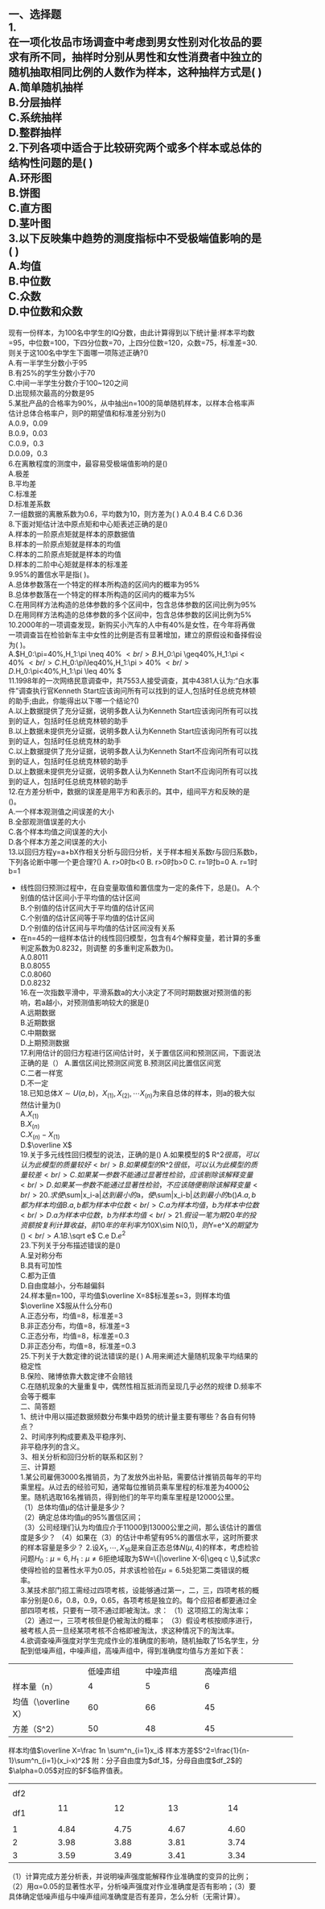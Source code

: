 一、选择题<br />1.<br />在一项化妆品市场调查中考虑到男女性别对化妆品的要求有所不同，抽样时分别从男性和女性消费者中独立的随机抽取相同比例的人数作为样本，这种抽样方式是(   )<br />A.简单随机抽样<br />B.分层抽样<br />C.系统抽样<br />D.整群抽样<br />2.下列各项中适合于比较研究两个或多个样本或总体的结构性问题的是(  )<br />A.环形图<br />B.饼图<br />C.直方图<br />D.茎叶图<br />3.以下反映集中趋势的测度指标中不受极端值影响的是(     )<br />A.均值<br />B.中位数<br />C.众数<br />D.中位数和众数
 - 

现有一份样本，为100名中学生的IQ分数，由此计算得到以下统计量:样本平均数=95，中位数=100，下四分位数=70，上四分位数=120，众数=75，标准差=30.则关于这100名中学生下面哪一项陈述正确?()<br />A.有一半学生分数小于95<br />B.有25%的学生分数小于70<br />C.中间一半学生分数介于100~120之间<br />D.出现频次最高的分数是95<br />5.某批产品的合格率为90%，从中抽出n=100的简单随机样本，以样本合格率声估计总体合格率户，则P的期望值和标准差分别为()<br />A.0.9，0.09<br />B.0.9，0.03<br />C.0.9，0.3<br />D.0.09，0.3<br />6.在离散程度的测度中，最容易受极端值影响的是()<br />A.极差<br />B.平均差<br />C.标准差<br />D.标准差系数<br />7.一组数据的离散系数为0.6，平均数为10，则方差为(   )
 A.0.4        B.4   C.6      D.36<br />8.下面对矩估计法中原点矩和中心矩表述正确的是()<br />A.样本的一阶原点矩就是样本的原数据值<br />B.样本的一阶原点矩就是样本的均值<br />C.样本的二阶原点矩就是样本的均值<br />D.样本的二阶中心矩就是样本的标准差<br />9.95%的置信水平是指(    )。<br />A.总体参数落在一个特定的样本所构造的区间内的概率为95%<br />B.总体参数落在一个特定的样本所构造的区间内的概率为5%<br />C.在用同样方法构造的总体参数的多个区间中，包含总体参数的区间比例为95%<br />D.在用同样方法构造的总体参数的多个区间中，包含总体参数的区间比例为5%<br />10.2000年的一项调查发现，新购买小汽车的人中有40%是女性，在今年将再做一项调查旨在检验新车主中女性的比例是否有显著增加，建立的原假设和备择假设为(     )。<br />A.$H_0:\pi=40\%,H_1:\pi \neq 40\% $<br />B.$H_0:\pi \geq40\%,H_1:\pi < 40\% $<br />C.$H_0:\pi\leq40\%,H_1:\pi > 40\% $<br />D.$H_0:\pi<40\%,H_1:\pi \leq 40\% $<br />11.1998年的一次网络民意调查中，共7553人接受调查，其中4381人认为:“白水事件”调查执行官Kenneth Start应该询问所有可以找到的证人,包括时任总统克林顿的助手;由此，你能得出以下哪一个结论?()<br />A.以上数据提供了充分证据，说明多数人认为Kenneth Start应该询问所有可以找到的证人，包括时任总统克林顿的助手<br />B.以上数据未提供充分证据，说明多数人认为Kenneth Start应该询问所有可以找到的证人，包括时任总统克林的助手<br />C.以上数据提供了充分证据，说明多数人认为Kenneth Start不应询问所有可以找到的证人，包括时任总统克林顿的助手<br />D.以上数据未提供充分证据，说明多数人认为Kenneth Start不应询问所有可以找到的证人，包括时任总统克林顿的助手<br />12.在方差分析中，数据的误差是用平方和表示的。其中，组间平方和反映的是()。<br />A.一个样本观测值之间误差的大小<br />B.全部观测值误差的大小<br />C.各个样本均值之间误差的大小<br />D.各个样本方差之间误差的大小<br />13.以回归方程y=a+bX作相关分析与回归分析，关于样本相关系数r与回归系数b，下列各论断中哪一个更合理?()
 A.  r&gt;0时b&lt;0          B.  r&gt;0时b&gt;0          C.  r=1时b=0         A.  r=1时b=1    
 - 线性回归预测过程中，在自变量取值和置信度为一定的条件下，总是()。
A.个别值的估计区间小于平均值的估计区间<br />B.个别值的估计区间大于平均值的估计区间<br />C.个别值的估计区间等于平均值的估计区间<br />D.个别值的估计区间与平均值的估计区间没有关系
 - 在n=45的一组样本估计的线性回归模型，包含有4个解释变量，若计算的多重判定系数为0.8232，则调整
的多重判定系数为()。<br />A.0.8011<br />B.0.8055<br />C.0.8060<br />D.0.8232<br />16.在一次指数平滑中，平滑系数a的大小决定了不同时期数据对预测值的影响，若a越小，对预测值影响较大的据是()<br />A.远期数据<br />B.近期数据<br />C.中期数据<br />D.上期预测数据<br />17.利用估计的回归方程进行区间估计时，关于置信区间和预测区间，下面说法正确的是（）
 A.置信区间比预测区间宽
 B.预测区间比置信区间宽<br />C.二者一样宽<br />D.不一定<br />18.已知总体$X \sim U(a,b)，X_{(1)},X_{(2)},\cdots X_{(n)}$为来自总体的样本，则a的极大似然估计量为()<br />A.$X_{(1)}$<br />B.$X_{(n)}$<br />C.$X_{(n)}-X_{(1)}$<br />D.$\overline X$<br />19.关于多元线性回归模型的说法，正确的是()
 A.如果模型的$
R^2$很高，可以认为此模型的质量较好<br />B.如果模型的$R^2$很低，可以认为此模型的质量较差<br />C.如果某一参数不能通过显著性检验，应该剔除该解释变量<br />D.如果某一参数不能通过显著性检验，不应该随便剔除该解释变量<br />20.求使$\sum|x_i-a|$达到最小的$a$，使$\sum|x_i-b|$达到最小的$b$(    )
 A.a,b都为样本均值
 B.a,b都为样本中位数<br />C.a为样本均值，b为样本中位数<br />D.a为样本中位数，b为样本均值<br />21.假设一笔为期20年的投资额按复利计算收益，前10年的年利率为10%，中间5年的年利率为8%，最后5年的年利率为6.5%，则20年后本利率(本利和与本金之比)以及整个投资期内的年平均利率各为(    )<br />A.5.2215和8.615%<br />B.1.225和2.718%<br />C.6.125和9.485%<br />D.1.725和8.625%%<br />22.设总体$X\sim N(0,1)，$则$Y=e^X$的期望为(   )<br />A.1          B.$\sqrt e$          C.e         D.$e^2$<br />23.下列关于分布描述错误的是()<br />A.呈对称分布<br />B.具有可加性<br />C.都为正值<br />D.自由度越小，分布越偏斜<br />24.样本量n=100，平均值$\overline X=8$标准差s=3，则样本均值$\overline X$服从什么分布()<br />A.正态分布，均值=8，标准差=3<br />B.非正态分布，均值=8，标准差=3<br />C.正态分布，均值=8，标准差=0.3<br />D.非正态分布，均值=8，标准差=0.3<br />25.下列关于大数定律的说法错误的是(     )
 A.用来阐述大量随机现象平均结果的稳定性<br />B.保险、赌博依靠大数定律不会赔钱<br />C.在随机现象的大量重复中，偶然性相互抵消而呈现几乎必然的规律
 D.频率不会等于概率<br />二、简答题<br />1、统计中用以描述数据频数分布集中趋势的统计量主要有哪些？各自有何特点？<br />2、时间序列构成要素及平稳序列、<br />非平稳序列的含义。<br />3、相关分析和回归分析的联系和区别？<br />三、计算题<br />1.某公司雇佣3000名推销员，为了发放外出补贴，需要估计推销员每年的平均乘里程。从过去的经验可知，通常每位推销员乘车里程的标准差为4000公里。随机选取16名推销员，得到他们的年平均乘车里程是12000公里。<br />（1）总体均值μ的估计量是多少？<br />（2）确定总体均值μ的95%置信区间；<br />（3）公司经理们认为均值应介于11000到13000公里之间，那么该估计的置信度是多少？
 （4）如果在（3）的估计中希望有95%的置信水平，这时所要求的样本容量是多少？
 2.设$X_1,\cdots,X_{16}$是来自正态总体$N(\mu,4)$的样本，考虑检验问题$H_0:\mu=6,H_1:\mu\neq 6$拒绝域取为$W=\{|\overline X-6|\geq c \},$试求$c$使得检验的显著性水平为0.05，并求该检验在$\mu=6.5$处犯第二类错误的概率。<br />3.某技术部门招工需经过四项考核，设能够通过第一，二，三，四项考核的概率分别是0.6，0.8，0.9，0.65，各项考核是独立的。每个应招者都要通过全部四项考核，只要有一项不通过即被淘汰。求：
 （1）这项招工的淘汰率；
 （2）通过一，三项考核但是仍被淘汰的概率；
 （3）假设考核按顺序进行，被考核人员一旦经某项考核不合格即被淘汰，求这种情况下的淘汰率。<br />4.欲调查噪声强度对学生完成作业的准确度的影响，随机抽取了15名学生，分配到低噪声组，中噪声组，高噪声组中，得到准确度均值与方差如下表：
 <table data-lake-id="doTug" id="doTug" margin="true" width-mode="contain" class="lake-table" style="width: 566px"><colgroup><col width="150"><col width="114"><col width="118"><col width="184"></colgroup><tbody><tr data-lake-id="ubbf5db77" id="ubbf5db77"><td data-lake-id="ub2843018" id="ub2843018">

 </td><td data-lake-id="ubb1d2f2b" id="ubb1d2f2b">低噪声组
 </td><td data-lake-id="u40b333e2" id="u40b333e2">中噪声组
 </td><td data-lake-id="uaec14ce0" id="uaec14ce0">高噪声组
 </td></tr><tr data-lake-id="ub16ae7ff" id="ub16ae7ff"><td data-lake-id="u918469a2" id="u918469a2">样本量（n）
 </td><td data-lake-id="u7b457aaa" id="u7b457aaa">4
 </td><td data-lake-id="u18eb0def" id="u18eb0def">5
 </td><td data-lake-id="u9203c34f" id="u9203c34f">6
 </td></tr><tr data-lake-id="u6a0e68c0" id="u6a0e68c0"><td data-lake-id="uf91caf38" id="uf91caf38">均值（\overline X）
 </td><td data-lake-id="uddf71f3c" id="uddf71f3c">60
 </td><td data-lake-id="uc2503173" id="uc2503173">66
 </td><td data-lake-id="uc1867261" id="uc1867261">45
 </td></tr><tr data-lake-id="ue57310d2" id="ue57310d2"><td data-lake-id="u48ea6196" id="u48ea6196">方差（S^2）
 </td><td data-lake-id="u680c8881" id="u680c8881">50
 </td><td data-lake-id="u70be07df" id="u70be07df">48
 </td><td data-lake-id="u6e19cf1c" id="u6e19cf1c">45
 </td></tr></tbody></table>样本均值$\overline X=\frac 1n \sum^n_{i=1}x_i$    
 样本方差$S^2=\frac{1}{n-1}\sum^n_{i=1}(x_i-x)^2$
 附：分子自由度为$df_1$，分母自由度$df_2$的$\alpha=0.05$对应的$F$临界值表。
 <table data-lake-id="NYCci" id="NYCci" margin="true" width-mode="contain" class="lake-table" style="width: 612px"><colgroup><col width="90"><col width="112"><col width="107"><col width="119"><col width="184"></colgroup><tbody><tr data-lake-id="u93e91459" id="u93e91459" style="height: 37px"><td data-lake-id="ud1cd56fa" id="ud1cd56fa">df2
 </td><td data-lake-id="u2e366251" id="u2e366251" rowSpan="2">​

 11
 </td><td data-lake-id="u7304fc73" id="u7304fc73" rowSpan="2">​

 12
 </td><td data-lake-id="u509e1542" id="u509e1542" rowSpan="2">​

 13
 </td><td data-lake-id="ud7b2ecbf" id="ud7b2ecbf" rowSpan="2">​

 14
 </td></tr><tr data-lake-id="ued0d6725" id="ued0d6725" style="height: 37px"><td data-lake-id="ubca959fa" id="ubca959fa">df1
 </td></tr><tr data-lake-id="ub09cc782" id="ub09cc782"><td data-lake-id="u414b0d66" id="u414b0d66">1
 </td><td data-lake-id="u7d0d43c0" id="u7d0d43c0">4.84
 </td><td data-lake-id="u71c779b8" id="u71c779b8">4.75
 </td><td data-lake-id="ua3f19c9e" id="ua3f19c9e">4.67
 </td><td data-lake-id="u0228820a" id="u0228820a">4.60
 </td></tr><tr data-lake-id="u1e2c0a20" id="u1e2c0a20"><td data-lake-id="u8c07ceb0" id="u8c07ceb0">2
 </td><td data-lake-id="u4a5fd08f" id="u4a5fd08f">3.98
 </td><td data-lake-id="u82a39fd0" id="u82a39fd0">3.88
 </td><td data-lake-id="ud49ff3f2" id="ud49ff3f2">3.81
 </td><td data-lake-id="u8cf83f67" id="u8cf83f67">3.74
 </td></tr><tr data-lake-id="u37337662" id="u37337662"><td data-lake-id="uec8cb5e5" id="uec8cb5e5">3
 </td><td data-lake-id="u0f71dfc2" id="u0f71dfc2">3.59
 </td><td data-lake-id="uef4aacb0" id="uef4aacb0">3.49
 </td><td data-lake-id="u4621de0a" id="u4621de0a">3.41
 </td><td data-lake-id="u91401521" id="u91401521">3.34
 </td></tr></tbody></table>（1）计算完成方差分析表，并说明噪声强度能解释作业准确度的变异的比例；（2）用α=0.05的显著性水平，分析噪声强度对作业准确度是否有影响；（3）要具体确定低噪声组与中噪声组间准确度是否有差异，怎么分析（无需计算）。
 